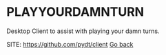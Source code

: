 # PLAYYOURDAMNTURN

 Desktop Client to assist with playing your damn turns.

 SITE: https://github.com/pydt/client
 [Go back](https://portable-linux-apps.github.io/apps.html)
